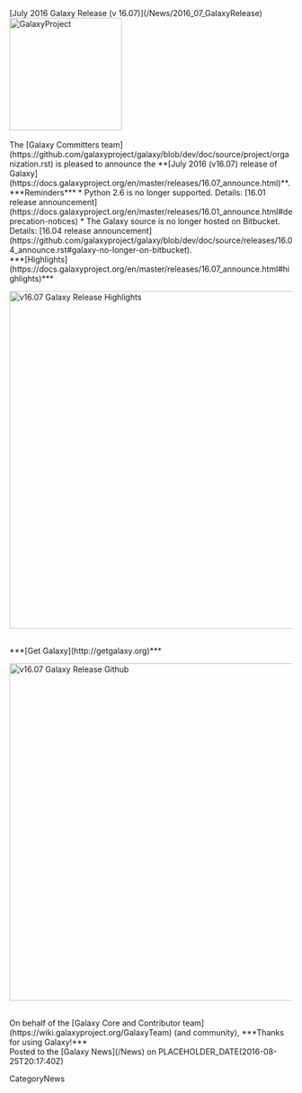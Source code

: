 <div class='newsItemHeader'>[July 2016 Galaxy Release (v 16.07)](/News/2016_07_GalaxyRelease)</div>

<div class='right'><a href='http://getgalaxy.org'><img src='/Images/Logos/GalaxyNewLogo_GalaxyProject_Trans.png' alt='GalaxyProject' width="200" /></a></div>

<br />
The [Galaxy Committers team](https://github.com/galaxyproject/galaxy/blob/dev/doc/source/project/organization.rst) is pleased to announce the **[July 2016 (v16.07) release of Galaxy](https://docs.galaxyproject.org/en/master/releases/16.07_announce.html)**.

<br />
***Reminders***
* Python 2.6 is no longer supported. Details: [16.01 release announcement](https://docs.galaxyproject.org/en/master/releases/16.01_announce.html#deprecation-notices)
* The Galaxy source is no longer hosted on Bitbucket. Details: [16.04 release announcement](https://github.com/galaxyproject/galaxy/blob/dev/doc/source/releases/16.04_announce.rst#galaxy-no-longer-on-bitbucket).

<br />
***[Highlights](https://docs.galaxyproject.org/en/master/releases/16.07_announce.html#highlights)***

<a href='https://docs.galaxyproject.org/en/master/releases/16.07_announce.html#highlights'><img src='/Images/NewsGraphics/2016_07_GalaxyRelease_Highlights.png' alt='v16.07 Galaxy Release Highlights' width="600" /></a>


<br />
***[Get Galaxy](http://getgalaxy.org)***

<a href='https://docs.galaxyproject.org/en/master/releases/16.07_announce.html#github'><img src='/Images/NewsGraphics/2016_07_GalaxyRelease_GetGalaxy.png' alt='v16.07 Galaxy Release Github' width="600" /></a>

<br />
On behalf of the [Galaxy Core and Contributor team](https://wiki.galaxyproject.org/GalaxyTeam) (and community), ***Thanks for using Galaxy!***


<div class='newsItemFooter'>Posted to the [Galaxy News](/News) on PLACEHOLDER_DATE(2016-08-25T20:17:40Z)</div>

CategoryNews

